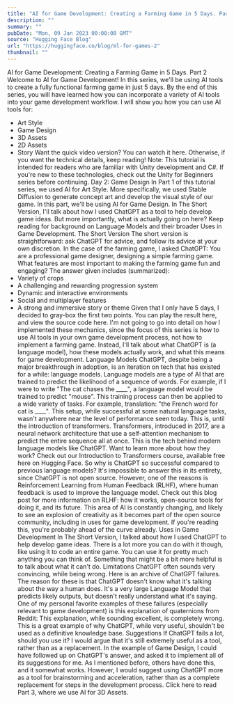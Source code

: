 ```yaml
---
title: "AI for Game Development: Creating a Farming Game in 5 Days. Part 2"
description: ""
summary: ""
pubDate: "Mon, 09 Jan 2023 00:00:00 GMT"
source: "Hugging Face Blog"
url: "https://huggingface.co/blog/ml-for-games-2"
thumbnail: ""
---
```


AI for Game Development: Creating a Farming Game in 5 Days. Part 2
Welcome to AI for Game Development! In this series, we'll be using AI tools to create a fully functional farming game in just 5 days. By the end of this series, you will have learned how you can incorporate a variety of AI tools into your game development workflow. I will show you how you can use AI tools for:
- Art Style
- Game Design
- 3D Assets
- 2D Assets
- Story
Want the quick video version? You can watch it here. Otherwise, if you want the technical details, keep reading!
Note: This tutorial is intended for readers who are familiar with Unity development and C#. If you're new to these technologies, check out the Unity for Beginners series before continuing.
Day 2: Game Design
In Part 1 of this tutorial series, we used AI for Art Style. More specifically, we used Stable Diffusion to generate concept art and develop the visual style of our game.
In this part, we'll be using AI for Game Design. In The Short Version, I'll talk about how I used ChatGPT as a tool to help develop game ideas. But more importantly, what is actually going on here? Keep reading for background on Language Models and their broader Uses in Game Development.
The Short Version
The short version is straightforward: ask ChatGPT for advice, and follow its advice at your own discretion. In the case of the farming game, I asked ChatGPT:
You are a professional game designer, designing a simple farming game. What features are most important to making the farming game fun and engaging?
The answer given includes (summarized):
- Variety of crops
- A challenging and rewarding progression system
- Dynamic and interactive environments
- Social and multiplayer features
- A strong and immersive story or theme
Given that I only have 5 days, I decided to gray-box the first two points. You can play the result here, and view the source code here.
I'm not going to go into detail on how I implemented these mechanics, since the focus of this series is how to use AI tools in your own game development process, not how to implement a farming game. Instead, I'll talk about what ChatGPT is (a language model), how these models actually work, and what this means for game development.
Language Models
ChatGPT, despite being a major breakthrough in adoption, is an iteration on tech that has existed for a while: language models.
Language models are a type of AI that are trained to predict the likelihood of a sequence of words. For example, if I were to write "The cat chases the ____", a language model would be trained to predict "mouse". This training process can then be applied to a wide variety of tasks. For example, translation: "the French word for cat is ____". This setup, while successful at some natural language tasks, wasn't anywhere near the level of performance seen today. This is, until the introduction of transformers.
Transformers, introduced in 2017, are a neural network architecture that use a self-attention mechanism to predict the entire sequence all at once. This is the tech behind modern language models like ChatGPT. Want to learn more about how they work? Check out our Introduction to Transformers course, available free here on Hugging Face.
So why is ChatGPT so successful compared to previous language models? It's impossible to answer this in its entirety, since ChatGPT is not open source. However, one of the reasons is Reinforcement Learning from Human Feedback (RLHF), where human feedback is used to improve the language model. Check out this blog post for more information on RLHF: how it works, open-source tools for doing it, and its future.
This area of AI is constantly changing, and likely to see an explosion of creativity as it becomes part of the open source community, including in uses for game development. If you're reading this, you're probably ahead of the curve already.
Uses in Game Development
In The Short Version, I talked about how I used ChatGPT to help develop game ideas. There is a lot more you can do with it though, like using it to code an entire game. You can use it for pretty much anything you can think of. Something that might be a bit more helpful is to talk about what it can't do.
Limitations
ChatGPT often sounds very convincing, while being wrong. Here is an archive of ChatGPT failures. The reason for these is that ChatGPT doesn't know what it's talking about the way a human does. It's a very large Language Model that predicts likely outputs, but doesn't really understand what it's saying. One of my personal favorite examples of these failures (especially relevant to game development) is this explanation of quaternions from Reddit:
This explanation, while sounding excellent, is completely wrong. This is a great example of why ChatGPT, while very useful, shouldn't be used as a definitive knowledge base.
Suggestions
If ChatGPT fails a lot, should you use it? I would argue that it's still extremely useful as a tool, rather than as a replacement. In the example of Game Design, I could have followed up on ChatGPT's answer, and asked it to implement all of its suggestions for me. As I mentioned before, others have done this, and it somewhat works. However, I would suggest using ChatGPT more as a tool for brainstorming and acceleration, rather than as a complete replacement for steps in the development process.
Click here to read Part 3, where we use AI for 3D Assets.